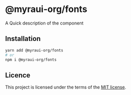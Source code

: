 # @myraui-org/fonts

A Quick description of the component

## Installation

```sh
yarn add @myraui-org/fonts
# or
npm i @myraui-org/fonts
```

## Licence

This project is licensed under the terms of the
[MIT license](https://github.com/myraui-org/myraui/blob/main/LICENSE).

